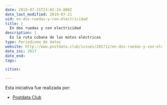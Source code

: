 ```yaml
---
date: 2019-07-21T23:02:24.000Z
date_last_modified: 2019-07-21
uid: en-dos-ruedas-y-con-electricidad
title: |
  En dos ruedas y con electricidad
description: |
  Es la ruta cubana de las motos eléctricas
type: Periodismo de datos
website: http://www.postdata.club/issues/201712/en-dos-ruedas-y-con-electricidad.html
date_ini: 2017
date_end: 
tags:

cities: 

---
```


Esta iniciativa fue realizada por:

- [Postdata Club](/organizaciones/postdata-club-cuba)
